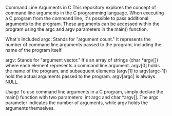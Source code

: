 Command Line Arguments in C
This repository explores the concept of command line arguments in the C programming language. When executing a C program from the command line, it's possible to pass additional arguments to the program. These arguments can be accessed within the program using the argc and argv parameters in the main() function.

What's Included
argc: Stands for "argument count." It represents the number of command line arguments passed to the program, including the name of the program itself.

argv: Stands for "argument vector." It's an array of strings (char *argv[]) where each element represents a command line argument. argv[0] holds the name of the program, and subsequent elements (argv[1] to argv[argc-1]) hold the actual arguments passed to the program. argv[argc] is always NULL.

Usage
To use command line arguments in a C program, simply declare the main() function with two parameters: int argc and char *argv[]. The argc parameter indicates the number of arguments, while argv holds the arguments themselves.
